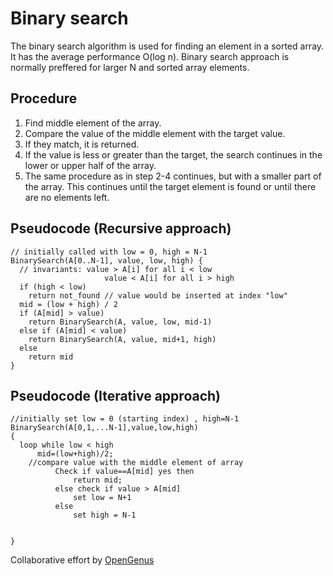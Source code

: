 # Binary search
The binary search algorithm is used for finding an element in a sorted array. It has the average performance O(log n).
Binary search approach is normally preffered for larger N and sorted array elements. 

## Procedure
1. Find middle element of the array.
2. Compare the value of the middle element with the target value.
3. If they match, it is returned. 
4. If the value is less or greater than the target, the search continues in the lower or upper half of the array.  
5. The same procedure as in step 2-4 continues, but with a smaller part of the array. This continues until the target element is found or until there are no elements left. 

## Pseudocode (Recursive approach)
```
// initially called with low = 0, high = N-1
BinarySearch(A[0..N-1], value, low, high) {
  // invariants: value > A[i] for all i < low
                     value < A[i] for all i > high
  if (high < low)
    return not_found // value would be inserted at index "low"
  mid = (low + high) / 2
  if (A[mid] > value)
    return BinarySearch(A, value, low, mid-1)
  else if (A[mid] < value)
    return BinarySearch(A, value, mid+1, high)
  else
    return mid
}
```

## Pseudocode (Iterative approach)
```
//initially set low = 0 (starting index) , high=N-1
BinarySearch(A[0,1,...N-1],value,low,high)
{
  loop while low < high 
      mid=(low+high)/2;
    //compare value with the middle element of array
          Check if value==A[mid] yes then 
              return mid;
          else check if value > A[mid]
              set low = N+1
          else
              set high = N-1
      
      
}
```
Collaborative effort by [OpenGenus](https://github.com/opengenus)
